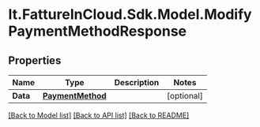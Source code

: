 # It.FattureInCloud.Sdk.Model.ModifyPaymentMethodResponse

## Properties

Name | Type | Description | Notes
------------ | ------------- | ------------- | -------------
**Data** | [**PaymentMethod**](PaymentMethod.md) |  | [optional] 

[[Back to Model list]](../README.md#documentation-for-models) [[Back to API list]](../README.md#documentation-for-api-endpoints) [[Back to README]](../README.md)

